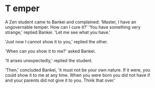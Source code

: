 # T emper

A Zen student came to Bankei and complained: ‘Master, I have an ungovernable temper. How can I cure it?’ 'You have something very strange,' replied Bankei. 'Let me see what you have.'

'Just now I cannot show it to you,' replied the other.

'When can you show it to me?' asked Bankei.

'It arises unexpectedly,' replied the student.

‘Then,' concluded Bankei, 'it must not be your own nature. If it were, you could show it to me at any time. When you were born you did not have if and your parents did not give it to you. Think that over.'